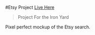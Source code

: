 #Etsy Project
[Live Here](http://nickleach.github.io/Etsy-Project/)

>Project For the Iron Yard

Pixel perfect mockup of the Etsy search.




